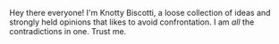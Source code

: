 Hey there everyone! I'm Knotty Biscotti, a loose collection of ideas and strongly held opinions that likes to avoid confrontation. I am *all* the contradictions in one. Trust me.
